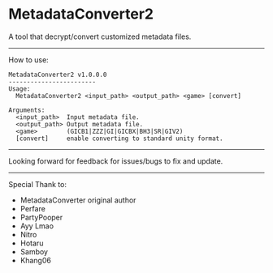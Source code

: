# MetadataConverter2
A tool that decrypt/convert customized metadata files.
_____________________________________________________________________________________________________________________________
How to use:
```
MetadataConverter2 v1.0.0.0
------------------------
Usage:
  MetadataConverter2 <input_path> <output_path> <game> [convert]

Arguments:
  <input_path>  Input metadata file.
  <output_path> Output metadata file.
  <game>        (GICB1|ZZZ|GI|GICBX|BH3|SR|GIV2)
  [convert]     enable converting to standard unity format.
```
_____________________________________________________________________________________________________________________________
Looking forward for feedback for issues/bugs to fix and update.
_____________________________________________________________________________________________________________________________
Special Thank to:
- MetadataConverter original author
- Perfare
- PartyPooper
- Ayy Lmao
- Nitro
- Hotaru
- Samboy
- Khang06
